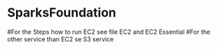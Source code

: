 # SparksFoundation
#For the Steps how to run EC2 see file EC2 and EC2 Essential
#For the other service than EC2 se S3 service
